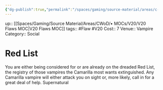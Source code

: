 ```yaml
---
{"dg-publish":true,"permalink":"/spaces/gaming/source-material/areas/c-wo-d/genre/vampire/v20/merits-and-flaws/red-list/","dgHomeLink":true,"dgPassFrontmatter":true}
---
```


up:: [[Spaces/Gaming/Source Material/Areas/CWoD/• MOCs/V20/V20 Flaws MOC|V20 Flaws MOC]]
tags:: #Flaw #V20 
Cost:: 7
Venue:: Vampire
Category:: Social

# Red List
You are either being considered for or are already on
the dreaded Red List, the registry of those vampires the
Camarilla most wants extinguished. Any Camarilla
vampire will either attack you on sight or, more likely,
call in for a great deal of help.
Supernatural